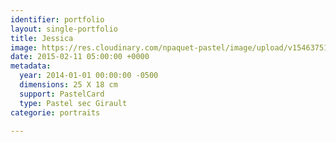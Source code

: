 ```yaml
---
identifier: portfolio
layout: single-portfolio
title: Jessica
image: https://res.cloudinary.com/npaquet-pastel/image/upload/v1546375181/Jess-2014-pastel-18-x-25-cm-2014.jpg
date: 2015-02-11 05:00:00 +0000
metadata:
  year: 2014-01-01 00:00:00 -0500
  dimensions: 25 X 18 cm
  support: PastelCard
  type: Pastel sec Girault
categorie: portraits

---
```

